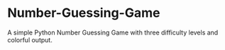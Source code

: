 # Number-Guessing-Game
A simple Python Number Guessing Game with three difficulty levels and colorful output.
